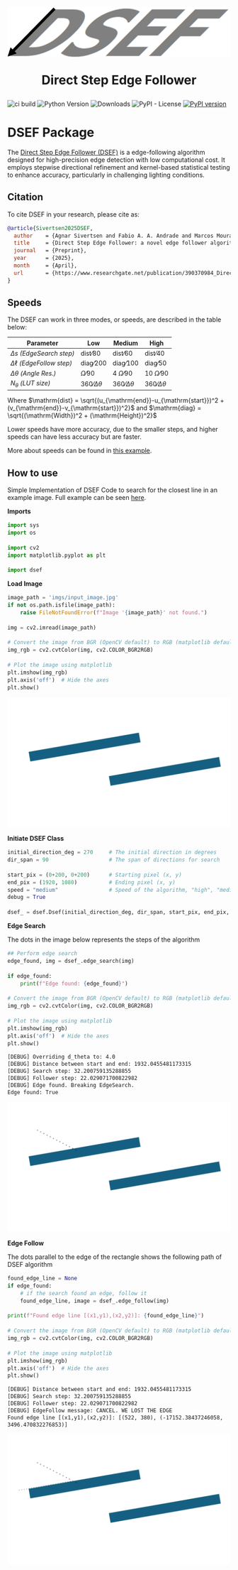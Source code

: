 <h1 align="center">
    <img alt="DSEF" ttle="DSEF" src="https://raw.githubusercontent.com/Autonomi-USN/DSEF/refs/heads/main/assets/dsef_logo.png?s=200&v=4" />
    <p>Direct Step Edge Follower</p>
</h1>

![ci build](https://github.com/Autonomi-USN/DSEF/actions/workflows/pypi-publish.yml/badge.svg)
![Python Version](https://img.shields.io/pypi/pyversions/dsef)
![Downloads](https://img.shields.io/pypi/dm/dsef)
![PyPI - License](https://img.shields.io/pypi/l/dsef)
[![PyPI version](https://badge.fury.io/py/dsef.svg)](https://badge.fury.io/py/dsef)

# DSEF Package

The [Direct Step Edge Follower (DSEF)](https://www.researchgate.net/publication/390370984_Direct_Step_Edge_Follower_a_novel_edge_follower_algorithm_applied_to_solar_panels_inspections_with_Unmanned_Aerial_Vehicles) is a edge-following algorithm designed for high-precision edge detection with low computational cost. It employs stepwise directional refinement and kernel-based statistical testing to enhance accuracy, particularly in challenging lighting conditions.

## Citation

To cite DSEF in your research, please cite as:

```bibtex
@article{Sivertsen2025DSEF,
  author    = {Agnar Sivertsen and Fabio A. A. Andrade and Marcos Moura and Carlos A. M. Correia and Mariane R. Petraglia},
  title     = {Direct Step Edge Follower: a novel edge follower algorithm applied to solar panels inspections with Unmanned Aerial Vehicles},
  journal   = {Preprint},
  year      = {2025},
  month     = {April},
  url       = {https://www.researchgate.net/publication/390370984_Direct_Step_Edge_Follower_a_novel_edge_follower_algorithm_applied_to_solar_panels_inspections_with_Unmanned_Aerial_Vehicles}
}

```

## Speeds

The DSEF can work in three modes, or speeds, are described in the table below:

| **Parameter**                     | **Low**             | **Medium**          | **High**            |
| --------------------------------- | ------------------- | ------------------- | ------------------- |
| $\Delta s$ _(EdgeSearch step)_    | dist⁄80             | dist⁄60             | dist⁄40             |
| $\Delta \ell$ _(EdgeFollow step)_ | diag⁄200            | diag⁄100            | diag⁄50             |
| $\Delta \theta$ _(Angle Res.)_    | $\Omega$⁄90         | 4 $\Omega$⁄90       | 10 $\Omega$⁄90      |
| $N_{\theta}$ _(LUT size)_         | 360⁄$\Delta \theta$ | 360⁄$\Delta \theta$ | 360⁄$\Delta \theta$ |

Where $\mathrm{dist} = \sqrt{(u_{\mathrm{end}}-u_{\mathrm{start}})^2 + 
(v_{\mathrm{end}}-v_{\mathrm{start}})^2}$ and $\mathrm{diag} = \sqrt{(\mathrm{Width})^2 + (\mathrm{Height})^2}$

Lower speeds have more accuracy, due to the smaller steps, and higher speeds can have less accuracy but are faster.

More about speeds can be found in [this example](https://github.com/Autonomi-USN/DSEF/blob/main/docs/Speeds.ipynb).

## How to use

Simple Implementation of DSEF Code to search for the closest line in an example image. Full example can be seen [here](https://github.com/Autonomi-USN/DSEF/blob/main/docs/Simple-DSEF.ipynb).

**Imports**

```python
import sys
import os

import cv2
import matplotlib.pyplot as plt

import dsef
```

**Load Image**

```python
image_path = 'imgs/input_image.jpg'
if not os.path.isfile(image_path):
    raise FileNotFoundError(f"Image '{image_path}' not found.")

img = cv2.imread(image_path)

# Convert the image from BGR (OpenCV default) to RGB (matplotlib default)
img_rgb = cv2.cvtColor(img, cv2.COLOR_BGR2RGB)

# Plot the image using matplotlib
plt.imshow(img_rgb)
plt.axis('off')  # Hide the axes
plt.show()
```

![png](https://raw.githubusercontent.com/Autonomi-USN/DSEF/refs/heads/main/docs/readme_imgs/img1.png)

**Initiate DSEF Class**

```python
initial_direction_deg = 270     # The initial direction in degrees
dir_span = 90                   # The span of directions for search

start_pix = (0+200, 0+200)      # Starting pixel (x, y)
end_pix = (1920, 1080)          # Ending pixel (x, y)
speed = "medium"                # Speed of the algorithm, "high", "medium", or "low"
debug = True

dsef_ = dsef.Dsef(initial_direction_deg, dir_span, start_pix, end_pix, speed, debug)
```

**Edge Search**

The dots in the image below represents the steps of the algorithm

```python
## Perform edge search
edge_found, img = dsef_.edge_search(img)

if edge_found:
    print(f"Edge found: {edge_found}")

# Convert the image from BGR (OpenCV default) to RGB (matplotlib default)
img_rgb = cv2.cvtColor(img, cv2.COLOR_BGR2RGB)

# Plot the image using matplotlib
plt.imshow(img_rgb)
plt.axis('off')  # Hide the axes
plt.show()
```

    [DEBUG] Overriding d_theta to: 4.0
    [DEBUG] Distance between start and end: 1932.0455481173315
    [DEBUG] Search step: 32.200759135288855
    [DEBUG] Follower step: 22.029071700822982
    [DEBUG] Edge found. Breaking EdgeSearch.
    Edge found: True

![png](https://raw.githubusercontent.com/Autonomi-USN/DSEF/refs/heads/main/docs/readme_imgs/img2.png)

**Edge Follow**

The dots parallel to the edge of the rectangle shows the following path of DSEF algorithm

```python
found_edge_line = None
if edge_found:
    # if the search found an edge, follow it
    found_edge_line, image = dsef_.edge_follow(img)

print(f"Found edge line [(x1,y1),(x2,y2)]: {found_edge_line}")

# Convert the image from BGR (OpenCV default) to RGB (matplotlib default)
img_rgb = cv2.cvtColor(img, cv2.COLOR_BGR2RGB)

# Plot the image using matplotlib
plt.imshow(img_rgb)
plt.axis('off')  # Hide the axes
plt.show()
```

    [DEBUG] Distance between start and end: 1932.0455481173315
    [DEBUG] Search step: 32.200759135288855
    [DEBUG] Follower step: 22.029071700822982
    [DEBUG] EdgeFollow message: CANCEL. WE LOST THE EDGE
    Found edge line [(x1,y1),(x2,y2)]: [(522, 380), (-17152.38437246058, 3496.470832276853)]

![png](https://raw.githubusercontent.com/Autonomi-USN/DSEF/refs/heads/main/docs/readme_imgs/img3.png)
